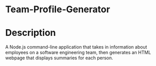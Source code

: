 # Team-Profile-Generator

# Description
A Node.js command-line application that takes in information about employees on a software engineering team, then generates an HTML webpage that displays summaries for each person.
